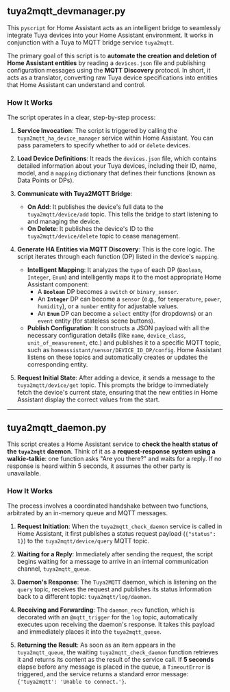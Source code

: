 ## tuya2mqtt_devmanager.py

This `pyscript` for Home Assistant acts as an intelligent bridge to seamlessly integrate Tuya devices into your Home Assistant environment. It works in conjunction with a Tuya to MQTT bridge service `tuya2mqtt`.

The primary goal of this script is to **automate the creation and deletion of Home Assistant entities** by reading a `devices.json` file and publishing configuration messages using the **MQTT Discovery** protocol. In short, it acts as a translator, converting raw Tuya device specifications into entities that Home Assistant can understand and control.

### How It Works

The script operates in a clear, step-by-step process:

1.  **Service Invocation**: The script is triggered by calling the `tuya2mqtt_ha_device_manager` service within Home Assistant. You can pass parameters to specify whether to `add` or `delete` devices.

2.  **Load Device Definitions**: It reads the `devices.json` file, which contains detailed information about your Tuya devices, including their ID, name, model, and a `mapping` dictionary that defines their functions (known as Data Points or DPs).

3.  **Communicate with Tuya2MQTT Bridge**:
    * **On Add**: It publishes the device's full data to the `tuya2mqtt/device/add` topic. This tells the bridge to start listening to and managing the device.
    * **On Delete**: It publishes the device's ID to the `tuya2mqtt/device/delete` topic to cease management.

4.  **Generate HA Entities via MQTT Discovery**: This is the core logic. The script iterates through each function (DP) listed in the device's `mapping`.
    * **Intelligent Mapping**: It analyzes the `type` of each DP (`Boolean`, `Integer`, `Enum`) and intelligently maps it to the most appropriate Home Assistant component:
        * A **`Boolean`** DP becomes a `switch` or `binary_sensor`.
        * An **`Integer`** DP can become a `sensor` (e.g., for `temperature`, `power`, `humidity`), or a `number` entity for adjustable values.
        * An **`Enum`** DP can become a `select` entity (for dropdowns) or an `event` entity (for stateless scene buttons).
    * **Publish Configuration**: It constructs a JSON payload with all the necessary configuration details (like `name`, `device_class`, `unit_of_measurement`, etc.) and publishes it to a specific MQTT topic, such as `homeassistant/sensor/DEVICE_ID_DP/config`. Home Assistant listens on these topics and automatically creates or updates the corresponding entity.

5.  **Request Initial State**: After adding a device, it sends a message to the `tuya2mqtt/device/get` topic. This prompts the bridge to immediately fetch the device's current state, ensuring that the new entities in Home Assistant display the correct values from the start.

---

## tuya2mqtt_daemon.py

This script creates a Home Assistant service to **check the health status of the `tuya2mqtt` daemon**.
Think of it as a **request-response system using a walkie-talkie**: one function asks "Are you there?" and waits for a reply. If no response is heard within 5 seconds, it assumes the other party is unavailable.

### How It Works

The process involves a coordinated handshake between two functions, arbitrated by an in-memory queue and MQTT messages.

1.  **Request Initiation**: When the `tuya2mqtt_check_daemon` service is called in Home Assistant, it first publishes a status request payload (`{"status": 1}`) to the `tuya2mqtt/device/query` MQTT topic.

2.  **Waiting for a Reply**: Immediately after sending the request, the script begins waiting for a message to arrive in an internal communication channel, `tuya2mqtt_queue`.

3.  **Daemon's Response**: The `Tuya2MQTT` daemon, which is listening on the `query` topic, receives the request and publishes its status information back to a different topic: `tuya2mqtt/log/daemon`.

4.  **Receiving and Forwarding**: The `daemon_recv` function, which is decorated with an `@mqtt_trigger` for the `log` topic, automatically executes upon receiving the daemon's response. It takes this payload and immediately places it into the `tuya2mqtt_queue`.

5.  **Returning the Result**: As soon as an item appears in the `tuya2mqtt_queue`, the waiting `tuya2mqtt_check_daemon` function retrieves it and returns its content as the result of the service call. If **5 seconds** elapse before any message is placed in the queue, a `TimeoutError` is triggered, and the service returns a standard error message: `{'tuya2mqtt': 'Unable to connect.'}`.
